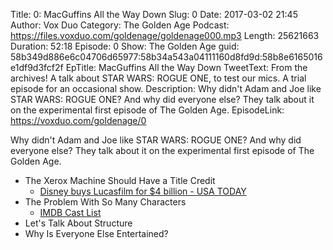 Title: 0: MacGuffins All the Way Down
Slug: 0
Date: 2017-03-02 21:45
Author: Vox Duo
Category: The Golden Age
Podcast: https://files.voxduo.com/goldenage/goldenage000.mp3
Length: 25621663
Duration: 52:18
Episode: 0
Show: The Golden Age
guid: 58b349d886e6c04706d65977:58b34a543a04111160d8fd9d:58b8e6165016e1df9d3fcf2f
EpTitle: MacGuffins All the Way Down
TweetText: From the archives! A talk about STAR WARS: ROGUE ONE, to test our mics. A trial episode for an occasional show.
Description: Why didn't Adam and Joe like STAR WARS: ROGUE ONE? And why did everyone else? They talk about it on the experimental first episode of The Golden Age.
EpisodeLink: https://voxduo.com/goldenage/0



Why didn't Adam and Joe like STAR WARS: ROGUE ONE? And why did everyone else? They talk about it on the experimental first episode of The Golden Age.

- The Xerox Machine Should Have a Title Credit
    - [Disney buys Lucasfilm for $4 billion - USA TODAY](http://www.usatoday.com/story/money/business/2012/10/30/disney-star-wars-lucasfilm/1669739/)
- The Problem With So Many Characters
    - [IMDB Cast List](http://www.imdb.com/title/tt3748528/fullcredits?ref_=tt_ql_1)
- Let's Talk About Structure
- Why Is Everyone Else Entertained?
